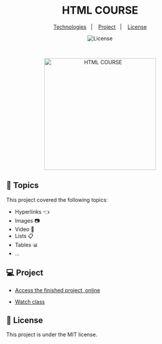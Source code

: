 <h1 align="center"> HTML COURSE  </h1>

<p align="center">
  <a href="#-technologies">Technologies</a>&nbsp;&nbsp;&nbsp;|&nbsp;&nbsp;&nbsp;
  <a href="#-project">Project</a>&nbsp;&nbsp;&nbsp;|&nbsp;&nbsp;&nbsp;
  <a href="#memo-license">License</a>
</p>

<p align="center">
  <img alt="License" src="https://img.shields.io/static/v1?label=license&message=MIT&color=49AA26&labelColor=000000">
</p>

<br>

<p align="center">
  <img alt="HTML COURSE" src="./github/preview.png" width="300px">
</p>

## 🚀 Topics

This project covered the following topics:

- Hyperlinks :point_left:
- Images :camera:
- Video :movie_camera:
- Lists :clipboard:
- Tables :bar_chart:
- ...

## 💻 Project

- [Access the finished project, online](https://smoothemerson.github.io/HTML-Course/)

- [Watch class](https://www.youtube.com/watch?v=HD13eq_Pmp8&t=3s)

## :memo: License

This project is under the MIT license.
